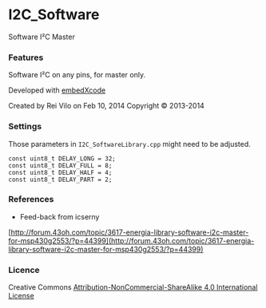 
# I2C_Software
Software I²C Master

### Features

Software I²C on any pins, for master only.

Developed with [embedXcode](http://embedxcode.weebly.com)

Created by Rei Vilo on Feb 10, 2014
Copyright © 2013-2014

### Settings

Those parameters in `I2C_SoftwareLibrary.cpp` might need to be adjusted. 

```
const uint8_t DELAY_LONG = 32;
const uint8_t DELAY_FULL = 8;
const uint8_t DELAY_HALF = 4;
const uint8_t DELAY_PART = 2;
```

### References
  
* Feed-back from icserny

[http://forum.43oh.com/topic/3617-energia-library-software-i2c-master-for-msp430g2553/?p=44399](http://forum.43oh.com/topic/3617-energia-library-software-i2c-master-for-msp430g2553/?p=44399)



### Licence

Creative Commons [Attribution-NonCommercial-ShareAlike 4.0 International License](http://creativecommons.org/licenses/by-nc-sa/4.0/)
